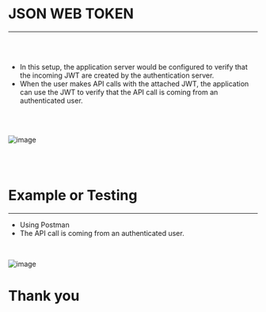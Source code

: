 # JSON WEB TOKEN
----------------

<br>
<br>

- In this setup, the application server would be configured to verify that the incoming JWT are created by the authentication server.
- When the user makes API calls with the attached JWT, the application can use the JWT to verify that the API call is coming from an authenticated user.


<br>
<br>



![image](https://user-images.githubusercontent.com/85440714/212524715-92728f81-0093-438d-bf2b-d824371c6d25.png)



<br><br>

# Example or Testing
--------------------
- Using Postman
- The API call is coming from an authenticated user.

<br>


![image](https://user-images.githubusercontent.com/85440714/213862403-86414919-c034-4e68-9951-c76f62f5704d.png)



# Thank you 


